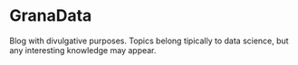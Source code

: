# GranaData
Blog with divulgative purposes. Topics belong tipically to data science, but any interesting knowledge may appear.
